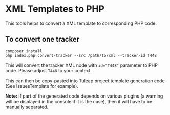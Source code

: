 XML Templates to PHP
====================

This tools helps to convert a XML template to corresponding PHP code.

To convert one tracker
----------------------

```
composer install
php index.php convert-tracker --src /path/to/xml --tracker-id T448
```

This will convert the tracker XML node with `id="T448"` parameter to PHP code. Please adjust `T448` to your context.

This can then be copy-pasted into Tuleap project template generation code (See IssuesTemplate for example).

**Note:** If part of the generated code depends on various plugins (a warning will be displayed in the
console if it is the case), then it will have to be manually separated.

